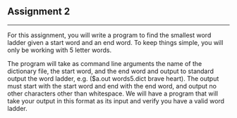 Assignment 2
------------
------------

For this assignment, you will write a program to find the smallest word ladder given a start word and an end word. To keep things simple, you will only be working with 5 letter words.

The program will take as command line arguments the name of the dictionary file, the start word, and the end word and output to standard output the word ladder, e.g. ($a.out words5.dict brave heart). The output must start with the start word and end with the end word, and output no other characters other than whitespace. We will have a program that will take your output in this format as its input and verify you have a valid word ladder.
